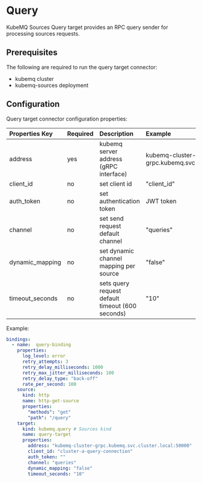 # Query

KubeMQ Sources Query target provides an RPC query sender for processing sources requests.

## Prerequisites

The following are required to run the query target connector:

* kubemq cluster
* kubemq-sources deployment

## Configuration

Query target connector configuration properties:

| Properties Key | Required | Description | Example |
| :--- | :--- | :--- | :--- |
| address | yes | kubemq server address \(gRPC interface\) | kubemq-cluster-grpc.kubemq.svc.cluster.local:50000 |
| client\_id | no | set client id | "client\_id" |
| auth\_token | no | set authentication token | JWT token |
| channel | no | set send request default channel | "queries" |
| dynamic\_mapping | no | set dynamic channel mapping per source | "false" |
| timeout\_seconds | no | sets query request default timeout \(600 seconds\) | "10" |

Example:

```yaml
bindings:
  - name:  query-binding 
    properties: 
      log_level: error
      retry_attempts: 3
      retry_delay_milliseconds: 1000
      retry_max_jitter_milliseconds: 100
      retry_delay_type: "back-off"
      rate_per_second: 100
    source:
      kind: http
      name: http-get-source
      properties:
        "methods": "get"
        "path": "/query"
    target:
      kind: kubemq.query # Sources kind
      name: query-target 
      properties: 
        address: "kubemq-cluster-grpc.kubemq.svc.cluster.local:50000"
        client_id: "cluster-a-query-connection"
        auth_token: ""
        channel: "queries"
        dynamic_mapping: "false"
        timeout_seconds: "10"
```

